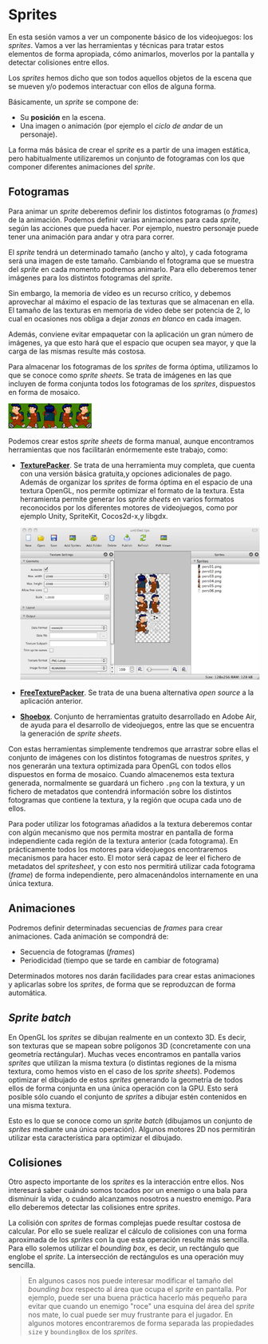 # Sprites 

En esta sesión vamos a ver un componente básico de los videojuegos: los _sprites_. Vamos a ver las herramientas y técnicas para tratar estos elementos de forma apropiada, cómo animarlos, moverlos por la pantalla y detectar colisiones entre ellos.

Los _sprites_ hemos dicho que son todos aquellos objetos de la escena que se mueven y/o podemos interactuar con ellos de alguna forma. 

Básicamente, un _sprite_ se compone de:

* Su **posición** en la escena.
* Una imagen o animación (por ejemplo el _ciclo de andar_ de un personaje).

La forma más básica de crear el _sprite_ es a partir de una imagen estática, pero habitualmente utilizaremos un conjunto de fotogramas con los que componer diferentes animaciones del _sprite_.


## Fotogramas

Para animar un _sprite_ deberemos definir los distintos fotogramas (o _frames_) de la animación. Podemos definir varias animaciones para cada _sprite_, según las acciones que pueda hacer. Por ejemplo, nuestro personaje puede tener una animación para andar  y otra para correr.

El _sprite_ tendrá un determinado tamaño (ancho y alto), y cada fotograma será una imagen de este tamaño. Cambiando el fotograma que se muestra del _sprite_ en cada momento podremos animarlo. Para ello deberemos tener imágenes para los distintos fotogramas del _sprite_.
  
Sin embargo, la memoria de vídeo es un recurso crítico, y debemos aprovechar al máximo el espacio de las texturas que se almacenan en ella. El tamaño de las texturas en memoria de video debe ser potencia de 2, lo cual en ocasiones nos obliga a dejar _zonas en blanco_ en cada imagen. 

Además, conviene evitar empaquetar con la aplicación un gran número de imágenes, ya que esto hará que el espacio que ocupen sea mayor, y que la carga de las mismas resulte más costosa.

Para almacenar los fotogramas de los _sprites_ de forma óptima, utilizamos lo que se conoce como _sprite sheets_. Se trata de imágenes en las que incluyen de forma conjunta todos los fotogramas
de los _sprites_, dispuestos en forma de mosaico.
  
![Mosaico con los frames de un sprite](imagenes/juegos/sprite.gif)


Podemos crear estos _sprite sheets_ de forma manual, aunque encontramos herramientas que nos facilitarán enórmemente este trabajo, como:

* [**TexturePacker**](http://www.texturepacker.com). Se trata de una herramienta muy completa, que cuenta con una versión básica gratuita,y opciones adicionales de pago. Además de organizar los _sprites_ de forma óptima en el espacio de una textura OpenGL, nos permite optimizar el formato de la textura. Esta herramienta permite generar los _sprite sheets_ en varios formatos reconocidos por los diferentes
motores de videojuegos, como por ejemplo Unity, SpriteKit, Cocos2d-x,y libgdx.

    ![Herramienta TexturePacker](imagenes/juegos/texturas_packer.jpg)

* [**FreeTexturePacker**](http://free-tex-packer.com). Se trata de una buena alternativa _open source_ a la aplicación anterior. 

* [**Shoebox**](https://renderhjs.net/shoebox/). Conjunto de herramientas gratuito desarrollado en Adobe Air, de ayuda para el desarrollo de videojuegos, entre las que se encuentra la generación de _sprite sheets_.

Con estas herramientas simplemente tendremos que arrastrar sobre ellas el conjunto de imágenes con los distintos fotogramas de nuestros _sprites_, y nos generarán una textura optimizada para OpenGL con todos ellos dispuestos en forma de mosaico. Cuando almacenemos esta textura generada, normalmente se guardará un fichero
`.png` con la textura, y un fichero de metadatos que contendrá información sobre los distintos fotogramas que contiene la textura, y la región que ocupa cada uno de ellos.

Para poder utilizar los fotogramas añadidos a la textura deberemos contar con algún mecanismo que nos permita mostrar en pantalla de forma independiente cada región de la textura anterior (cada fotograma). En prácticamente todos los motores para videojuegos encontraremos mecanismos para hacer esto. El motor será capaz de leer el fichero de metadatos del _spritesheet_, y con esto nos permitirá utilizar cada fotograma (_frame_) de forma independiente, pero almacenándolos internamente en una única textura.



## Animaciones

Podremos definir determinadas secuencias de _frames_ para crear animaciones. Cada animación se compondrá de:

* Secuencia de fotogramas (_frames_)
* Periodicidad (tiempo que se tarde en cambiar de fotograma)

Determinados motores nos darán facilidades para crear estas animaciones y aplicarlas sobre los _sprites_, de forma que se reproduzcan de forma automática.



## _Sprite batch_

En OpenGL los _sprites_ se dibujan realmente en un contexto 3D. Es decir, son texturas que se mapean sobre polígonos 3D (concretamente con una geometría rectángular). Muchas veces encontramos en pantalla varios _sprites_ que utilizan la misma textura (o distintas regiones de la misma textura, como hemos visto en el caso de los _sprite sheets_). Podemos optimizar el dibujado de estos _sprites_ 
generando la geometría de todos ellos de forma conjunta en una única operación con la GPU. Esto será posible sólo cuando el conjunto de _sprites_ a dibujar estén contenidos en una misma textura. 

Esto es lo que se conoce como un _sprite batch_ (dibujamos un conjunto de _sprites_ mediante una única operación). Algunos motores 2D nos permitirán utilizar esta característica para optimizar el dibujado.


## Colisiones

Otro aspecto importante de los _sprites_ es la interacción entre ellos. Nos interesará saber cuándo somos tocados por un enemigo o una bala para disminuir la vida, o cuándo alcanzamos nosotros a nuestro enemigo. Para ello deberemos detectar las colisiones entre _sprites_. 

La colisión con _sprites_ de formas complejas puede resultar costosa de calcular. Por ello se suele realizar el cálculo de colisiones con una forma aproximada  de los _sprites_ con la que esta operación resulte más sencilla. Para ello solemos utilizar el _bounding box_, es decir, un rectángulo que englobe el _sprite_. La intersección de  rectángulos es una operación muy sencilla. 
    
> En algunos casos nos puede interesar modificar el tamaño del _bounding box_ respecto al área que ocupa el _sprite_ en pantalla. Por ejemplo, puede ser una buena práctica hacerlo más pequeño para evitar que cuando un enemigo "roce" una esquina del área del _sprite_ nos mate, lo cual puede ser muy frustrante para el jugador. En algunos motores encontraremos de forma separada las propiedades `size` y `boundingBox` de los _sprites_.